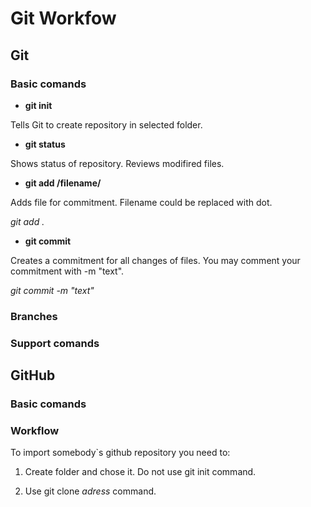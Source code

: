 # Git Workfow

## Git

### Basic comands

* **git init**

Tells Git to create repository in selected folder.

* **git status**

Shows status of repository. Reviews modifired files.

* **git add /filename/**

Adds file for commitment. Filename could be replaced with dot.

 *git add .*

* **git commit**

Creates a commitment for all changes of files. You may comment your commitment with -m "text".

*git commit -m "text"*

### Branches

### Support comands

## GitHub

### Basic comands

### Workflow

To import somebody`s github repository you need to:

1. Create folder and chose it. Do not use git init command.

2. Use git clone *adress* command.
